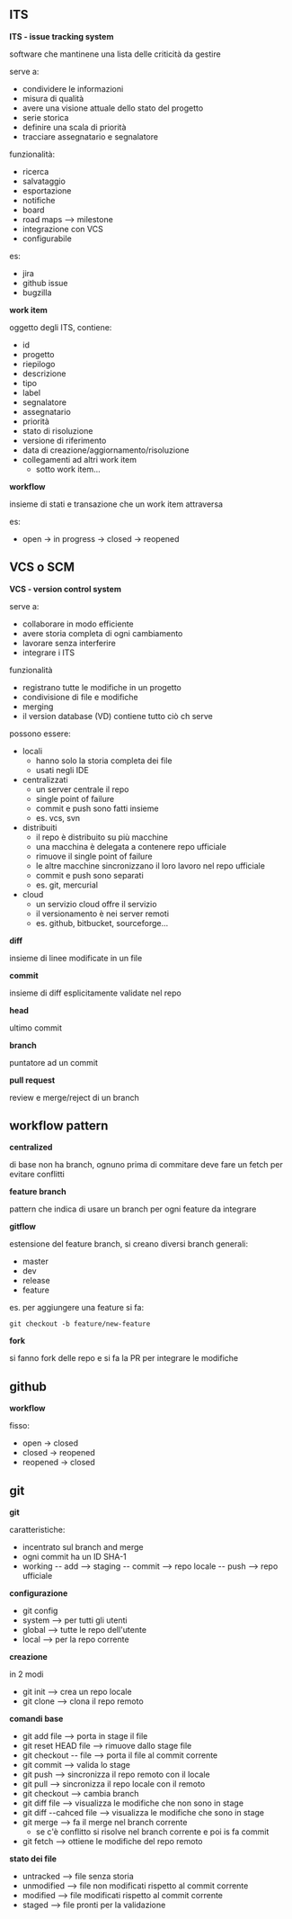 ## ITS

**ITS - issue tracking system**

software che mantinene una lista delle criticità da gestire

serve a:
* condividere le informazioni
* misura di qualità
* avere una visione attuale dello stato del progetto
* serie storica
* definire una scala di priorità
* tracciare assegnatario e segnalatore

funzionalità:
* ricerca
* salvataggio
* esportazione
* notifiche
* board
* road maps --> milestone
* integrazione con VCS
* configurabile

es:
* jira
* github issue
* bugzilla

**work item**

oggetto degli ITS, contiene:
* id
* progetto
* riepilogo
* descrizione
* tipo
* label
* segnalatore
* assegnatario
* priorità
* stato di risoluzione
* versione di riferimento
* data di creazione/aggiornamento/risoluzione
* collegamenti ad altri work item
    * sotto work item...

**workflow**

insieme di stati e transazione che un work item attraversa

es:
* open -> in progress -> closed -> reopened

## VCS o SCM

**VCS - version control system**

serve a:
* collaborare in modo efficiente
* avere storia completa di ogni cambiamento
* lavorare senza interferire
* integrare i ITS

funzionalità
* registrano tutte le modifiche in un progetto
* condivisione di file e modifiche
* merging
* il version database (VD) contiene tutto ciò ch serve

possono essere:
* locali
    * hanno solo la storia completa dei file
    * usati negli IDE
* centralizzati
    * un server centrale il repo
    * single point of failure
    * commit e push sono fatti insieme
    * es. vcs, svn
* distribuiti
    * il repo è distribuito su più macchine
    * una macchina è delegata a contenere repo ufficiale
    * rimuove il single point of failure
    * le altre macchine sincronizzano il loro lavoro nel repo ufficiale
    * commit e push sono separati
    * es. git, mercurial
* cloud
    * un servizio cloud offre il servizio
    * il versionamento è nei server remoti
    * es. github, bitbucket, sourceforge...

**diff**

insieme di linee modificate in un file

**commit**

insieme di diff esplicitamente validate nel repo

**head**

ultimo commit

**branch**

puntatore ad un commit

**pull request**

review e merge/reject di un branch

## workflow pattern

**centralized**

di base non ha branch, ognuno prima di commitare deve fare un fetch per evitare conflitti

**feature branch**

pattern che indica di usare un branch per ogni feature da integrare

**gitflow**

estensione del feature branch, si creano diversi branch generali:
* master
* dev
* release
* feature

es. per aggiungere una feature si fa:
```
git checkout -b feature/new-feature   
```

**fork**

si fanno fork delle repo e si fa la PR per integrare le modifiche

## github

**workflow**

fisso:
* open -> closed
* closed -> reopened
* reopened -> closed


## git

**git**

caratteristiche:
* incentrato sul branch and merge
* ogni commit ha un ID SHA-1
* working -- add --> staging -- commit --> repo locale -- push --> repo ufficiale 

**configurazione**

* git config
* system --> per tutti gli utenti
* global --> tutte le repo dell'utente
* local --> per la repo corrente

**creazione**

in 2 modi
* git init --> crea un repo locale
* git clone --> clona il repo remoto

**comandi base**

* git add file --> porta in stage il file
* git reset HEAD file --> rimuove dallo stage file
* git checkout -- file --> porta il file al commit corrente
* git commit --> valida lo stage
* git push --> sincronizza il repo remoto con il locale
* git pull --> sincronizza il repo locale con il remoto
* git checkout --> cambia branch
* git diff file --> visualizza le modifiche che non sono in stage
* git diff --cahced file --> visualizza le modifiche che sono in stage
* git merge --> fa il merge nel branch corrente
    * se c'è conflitto si risolve nel branch corrente e poi is fa commit
* git fetch --> ottiene le modifiche del repo remoto


**stato dei file**

* untracked --> file senza storia
* unmodified --> file non modificati rispetto al commit corrente
* modified --> file modificati rispetto al commit corrente 
* staged --> file pronti per la validazione
